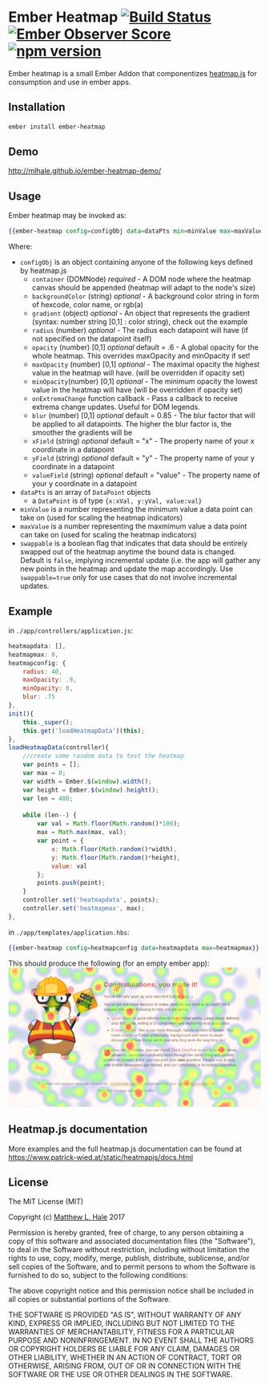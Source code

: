 # Ember Heatmap [![Build Status](https://travis-ci.org/MLHale/ember-heatmap.svg?branch=master)](https://travis-ci.org/MLHale/ember-heatmap) [![Ember Observer Score](http://emberobserver.com/badges/ember-heatmap.svg)](http://emberobserver.com/addons/ember-heatmap) [![npm version](https://badge.fury.io/js/ember-heatmap.svg)](https://badge.fury.io/js/ember-heatmap)

Ember heatmap is a small Ember Addon that componentizes [heatmap.js](https://github.com/pa7/heatmap.js) for consumption and use in ember apps.

## Installation

```bash
ember install ember-heatmap
```

## Demo

http://mlhale.github.io/ember-heatmap-demo/

## Usage

Ember heatmap may be invoked as:

```hbs
{{ember-heatmap config=configObj data=dataPts min=minValue max=maxValue}}
```

Where:
* ```configObj``` is an object containing anyone of the following keys defined by heatmap.js
	* ```container``` (DOMNode) *required*  - A DOM node where the heatmap canvas should be appended (heatmap will adapt to the node's size)
	* ```backgroundColor``` (string) *optional* - A background color string in form of hexcode, color name, or rgb(a)
	* ```gradient``` (object) *optional* - An object that represents the gradient (syntax: number string [0,1] : color string), check out the example
	* ```radius``` (number) *optional* - The radius each datapoint will have (if not specified on the datapoint itself)
	* ```opacity``` (number) [0,1] *optional* default = .6 - A global opacity for the whole heatmap. This overrides maxOpacity and minOpacity if set!
	* ```maxOpacity``` (number) [0,1] *optional* - The maximal opacity the highest value in the heatmap will have. (will be overridden if opacity set)
	* ```minOpacity```(number) [0,1] *optional* - The minimum opacity the lowest value in the heatmap will have (will be overridden if opacity set)
	* ```onExtremaChange``` function callback - Pass a callback to receive extrema change updates. Useful for DOM legends.
	* ```blur``` (number) [0,1] *optional* default = 0.85 - The blur factor that will be applied to all datapoints. The higher the blur factor is, the smoother the gradients will be
	* ```xField``` (string) *optional* default = "x" - The property name of your x coordinate in a datapoint
	* ```yField``` (string) *optional* default = "y" - The property name of your y coordinate in a datapoint
	* ```valueField``` (string) *optional* default = "value" - The property name of your y coordinate in a datapoint
* ```dataPts``` is an array of ```DataPoint``` objects
	* a ```DataPoint``` is of type ```{x:xVal, y:yVal, value:val}```
* ```minValue``` is a number representing the minimum value a data point can take on (used for scaling the heatmap indicators)
* ```maxValue``` is a number representing the maxmimum value a data point can take on (used for scaling the heatmap indicators)
* ```swappable``` is a boolean flag that indicates that data should be entirely swapped out of the heatmap anytime the bound data is changed. Default is `false`, implying incremental update (i.e. the app will gather any new points in the heatmap and update the map accordingly. Use `swappable=true` only for use cases that do not involve incremental updates.

## Example
in ```./app/controllers/application.js```:

```js
heatmapdata: [],
heatmapmax: 0,
heatmapconfig: {
	radius: 40,
	maxOpacity: .9,
	minOpacity: 0,
	blur: .75
},
init(){
	this._super();
	this.get('loadHeatmapData')(this);
},
loadHeatmapData(controller){
	//create some random data to test the heatmap
	var points = [];
	var max = 0;
	var width = Ember.$(window).width();
	var height = Ember.$(window).height();
	var len = 400;

	while (len--) {
		var val = Math.floor(Math.random()*100);
		max = Math.max(max, val);
		var point = {
			x: Math.floor(Math.random()*width),
			y: Math.floor(Math.random()*height),
			value: val
		};
		points.push(point);
	}
	controller.set('heatmapdata', points);
	controller.set('heatmapmax', max);
},
```

in ```./app/templates/application.hbs```:
```hbs
{{ember-heatmap config=heatmapconfig data=heatmapdata max=heatmapmax}}
```

This should produce the following (for an empty ember app):
![Example Screenshot](docs/example.png)

## Heatmap.js documentation
More examples and the full heatmap.js documentation can be found at https://www.patrick-wied.at/static/heatmapjs/docs.html

## License
The MIT License (MIT)

Copyright (c) [Matthew L. Hale](http://www.mlhale.com/) 2017

Permission is hereby granted, free of charge, to any person obtaining a copy of this software and associated documentation files (the "Software"), to deal in the Software without restriction, including without limitation the rights to use, copy, modify, merge, publish, distribute, sublicense, and/or sell copies of the Software, and to permit persons to whom the Software is furnished to do so, subject to the following conditions:

The above copyright notice and this permission notice shall be included in all copies or substantial portions of the Software.

THE SOFTWARE IS PROVIDED "AS IS", WITHOUT WARRANTY OF ANY KIND, EXPRESS OR IMPLIED, INCLUDING BUT NOT LIMITED TO THE WARRANTIES OF MERCHANTABILITY, FITNESS FOR A PARTICULAR PURPOSE AND NONINFRINGEMENT. IN NO EVENT SHALL THE AUTHORS OR COPYRIGHT HOLDERS BE LIABLE FOR ANY CLAIM, DAMAGES OR OTHER LIABILITY, WHETHER IN AN ACTION OF CONTRACT, TORT OR OTHERWISE, ARISING FROM, OUT OF OR IN CONNECTION WITH THE SOFTWARE OR THE USE OR OTHER DEALINGS IN THE SOFTWARE.
